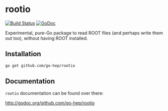 # rootio

[![Build Status](https://secure.travis-ci.org/go-hep/rootio.png)](http://travis-ci.org/go-hep/rootio)
[![GoDoc](https://godoc.org/github.com/go-hep/rootio?status.svg)](https://godoc.org/github.com/go-hep/rootio)

Experimental, pure-Go package to read ROOT files (and perhaps write
them out too), without having ROOT installed.

## Installation

```sh
go get github.com/go-hep/rootio
```

## Documentation

``rootio`` documentation can be found over there:

http://godoc.org/github.com/go-hep/rootio


